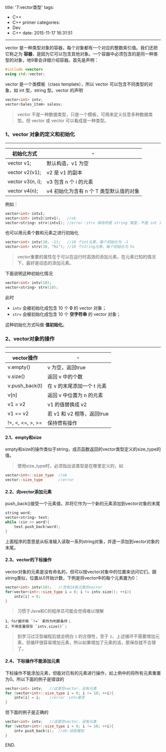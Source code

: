title: '7:vector类型'
tags:
- C++
- C++ primer
categories: 
- Dev
- C++
date: 2015-11-17 16:31:51
---

vector 是一种类型对象的容器，每个对象都有一个对应的整数索引值。我们还把它称之为 **容器**，是因为它可以包含其他对象。一个容器中必须包含的是同一种类型的对象，地9章会详细介绍容器。首先是声明：

<!-- more -->

```C++
#include <vector>
using std::vector;
```

vector 是一个类模板（class template），所以 vector 可以包含不同类型的对象，如 int 型，string 型。vector 的声明

```C++
vector<int> intv;
vector<Sales_item> salesv;
```

> vector 不是一种数据类型，只是一个模板，可用来定义任意多种数据类型。但 vector<int> 或 vector<string> 可以看成是一种类型。

### 1、vector 对象的定义和初始化 ###
---

|初始化方式|-|
|-|-|
|vector<T> v1;|默认构造，v1 为空|
|vector<T> v2(v1);|v2 是 v1 的副本|
|vector<T> v3(n, i);|v3 包含 n 个 i 的元素|
|vector<T> v4(n);|v4 初始化为含有 n 个 T 类型默认值的对象|

例如：

```C++
vector<int> intv1;
vector<int> intv2(intv1);	//ok
vector<string> strv(intv1);	//error：strv 保存的是 string 类型，不是 int 类型
```

也可以用元素个数和元素之进行初始化

```C++
vector<int> intv(10, -1);	//10 个int元素，每个初始化为 -1
vector<int> strv(10, "hi");	//10 个string元素，每个初始化为 hi
```

> vector重要的属性在于可以在运行时高效的添加元素，在元素已知的情况下，最好是动态的添加元素。

下面说明这种初始化情况

```C++
vector<int> intv(10);
vector<string> strv(10);
```

此时

- `intv` 会被初始化成包含 10 个 **0** 的 vector 对象；
- `strv` 会被初始化成包含 10 个 **空字符串** 的 vector 对象；

这种初始化方式叫做 **值初始化**。

### 2、vector对象的操作 ###
---

|vector操作|-|
|-|-|
|v.empty()|v 为空，返回true|
|v.size()|返回 v 中的个数|
|v.push_back(t)|在 v 的末尾添加一个 t 元素|
|v[n]|返回 v 中位置为 n 的元素|
|v1 = v2|v1 的值替换成 v2|
|v1 == v2|若 v1 和 v2 相等，返回true|
|!=, <, <=, >, >=|保持惯有操作|

#### 2.1、empty和size ####

empty和size的操作类似于string，成员函数返回的vector类型定义的size_type的值。

> 使用size_type时，必须指出该类型是在哪里定义的，如
```C++ 
vector<int>::size_type	//ok
vector::size_type		//error
```

#### 2.2、向vector添加元素 ####

push_back()接受一个元素值，并将它作为一个新的元素添加到vector对象的末尾

```C++
string word;
vector<string> text;
while (cin >> word){
	text.push_back(word);
}
```

上面程序的意思是从标准输入读取一系列string对象，并逐一添加到vector对象的末尾。

#### 2.3、vector的下标操作 ####

vector对象的元素是没有命名的，但可以按vector对象中的位置来访问它们，跟string类似，位置从0开始计数，下例是将vector中的每个元素置为0：

```C++
vector<int> intv(10);	//含有10各元素的vector
for(vector<int>::size_type i = 0; i != intv.size(); ++i){
	intv[i] = 0;
}
```

> 习惯于Java和C的程序员可能会觉得难以理解
```
1、for循环用 `!=` 来作为判断条件；
2、不用变量保存 `intv.size()`；
```
> 到学习过泛型编程后就会明白 `1` 的合理性，至于 `2`，上述循环不需要增加元素，但循环很容易增加元素，所以如果增加了元素的话，那保存就不合理了。

#### 2.4、下标操作不能添加元素 ####

下标操作不能添加元素，但能对已有的元素进行操作，如上例中的将所有元素重置为0。所以下面的例子是错误的

```C++
vector<int> intv;	//这是空vector，没有元素
for (vector<int>::size_type i = 0; i != 10; ++i){
	intv[i] = i;	//error：intv是空
}
```

但下面的例子是正确的

```C++
vector<int> intv;	//这是空vector，没有元素
for (vector<int>::size_type i = 0; i != 10; ++i){
	intv.push_back(i);	//ok:动态增加
}
```

END.